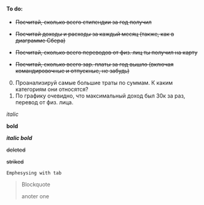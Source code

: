 #### To do:

* <del>Посчитай, сколько всего стипендии за год получил</del>

* <del>Посчитай доходы и расходы за каждый месяц (также, как в диаграмме Сбера)</del>

* <del>Посчитай, сколько всего переводов от физ. лиц ты получил на карту</del>
* <del>Посчитай, сколько всего зар. платы за год вышло (включая командировочные и отпускные, не забудь)</del>

0. Проанализируй самые большие траты по суммам. К каким категориям они относятся?
0. По графику очевидно, что максимальный доход был 30к за раз, перевод от физ. лица.



*italic*

**bold**

***italic bold***


<del>deleted</del>

~~striked~~

    Emphesysing with tab

> Blockquote
>
> anoter one

